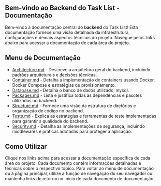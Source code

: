 ## Bem-vindo ao Backend do Task List - Documentação

Bem-vindo à documentação central do **backend** do Task List! Esta documentação fornece uma visão detalhada da infraestrutura, configurações e demais aspectos técnicos do projeto. Navegue pelos links abaixo para acessar a documentação de cada área do projeto.

## Menu de Documentação

- [Architecture.md](./faqs/Architecture.md) - Descreve a arquitetura geral do backend, incluindo padrões arquiteturais e decisões técnicas.
- [Container.md](./faqs/Container.md) - Detalha a implementação de containers usando Docker, Docker Compose e estratégias de provisionamento.
- [Database.md](./faqs/Database.md) - Detalha o banco de dados utilizado, mysql.
- [Packages.md](./faqs/Packages.md) - Lista e justifica todas as dependências e pacotes utilizados no backend.
- [Structure.md](./faqs/Structure.md) - Fornece uma visão da estrutura de diretórios e organização de código no backend.
- [Tests.md](./faqs/Tests.md) - Explica as estratégias e ferramentas de teste implementadas para garantir a qualidade do backend.
- [Security.md](./faqs/Security.md) - Detalha as implementações de segurança, incluindo middlewares e práticas adotadas para proteger a aplicação.

## Como Utilizar

Clique nos links acima para acessar a documentação específica de cada área do projeto. Cada documento contém informações detalhadas e técnicas sobre o respectivo tópico. Para voltar ao menu de documentação ou à página principal, utilize a função de navegação do seu navegador ou mantenha links de retorno no início de cada documento de documentação.

